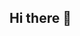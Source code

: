 ## Hi there 👋

<!--
**iCarminatt/iCarminatt** is a ✨ _special_ ✨ repository because its `README.md` (this file) appears on your GitHub profile.

Here are some ideas to get you started:

- 🔭 I’m currently working on Open Source tool to reliably create MacOS bootable flashdrive on Windows.
- 🌱 I’m currently learning CS in general.
- 👯 I’m looking to collaborate on ...
- 🤔 I’m looking for help with ...
- 💬 Ask me about ...
- 📫 How to reach me: ...
- 😄 Pronouns: He/him.
- ⚡ Fun fact: Smoked Squid tastes like wet bacon.
-->
